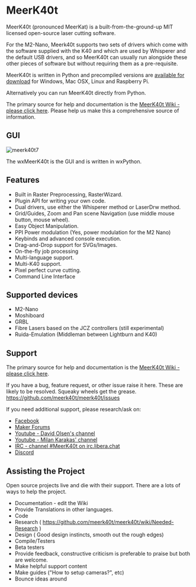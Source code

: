 # MeerK40t
MeerK40t (pronounced MeerKat) is a built-from-the-ground-up MIT licensed open-source laser cutting software.

For the M2-Nano, Meerk40t supports two sets of drivers which come with the software supplied with the K40 and which are used by Whisperer and the default USB drivers,
and so MeerK40t can usually run alongside these other pieces of software but without requiring them as a pre-requisite.

MeerK40t is written in Python and precompiled versions are [available for download](https://github.com/meerk40t/meerk40t/releases) for Windows, Mac OSX, Linux and Raspberry Pi.

Alternatively you can run MeerK40t directly from Python.

The primary source for help and documentation is the [MeerK40t Wiki - please click here](https://github.com/meerk40t/meerk40t/wiki).
Please help us make this a comprehensive source of information.

## GUI
![meerk40t7](https://user-images.githubusercontent.com/3302478/132944749-c40ad085-76ed-4236-b7bb-e97abdc578bf.png)

The wxMeerK40t is the GUI and is written in wxPython.

## Features
*   Built in Raster Preprocessing, RasterWizard.
*   Plugin API for writing your own code.
*   Dual drivers, use either the Whisperer method or LaserDrw method.
*   Grid/Guides, Zoom and Pan scene Navigation (use middle mouse button, mouse wheel).
*   Easy Object Manipulation.
*   PPI Power modulation (Yes, power modulation for the M2 Nano)
*   Keybinds and advanced console execution.
*   Drag-and-Drop support for SVGs/Images.
*   On-the-fly job processing
*   Multi-language support.
*   Multi-K40 support.
*   Pixel perfect curve cutting.
*   Command Line Interface

## Supported devices
*   M2-Nano
*   Moshiboard
*   GRBL
*   Fibre Lasers based on the JCZ controllers (still experimental)
*   Ruida-Emulation (Middleman between Lightburn and K40)

## Support
The primary source for help and documentation is the [MeerK40t Wiki - please click here](https://github.com/meerk40t/meerk40t/wiki).

If you have a bug, feature request, or other issue raise it here. These are likely to be resolved. Squeaky wheels get the grease.
https://github.com/meerk40t/meerk40t/issues

If you need additional support, please research/ask on:

*   [Facebook](https://www.facebook.com/groups/716000085655097/)
*   [Maker Forums](https://forum.makerforums.info/t/about-the-meerk40t-category/79660)
*   [Youtube - David Olsen's channel](https://www.youtube.com/channel/UCsAUV23O2FyKxC0HN7nkAQQ)
*   [Youtube - Milan Karakas' channel](https://www.youtube.com/channel/UCXhlGsmGJZ3m5GgTE8xuc_Q)
*   [IRC - channel #MeerK40t on irc.libera.chat](irc://irc.libera.chat:6667)
*   [Discord](https://discord.gg/vkDD3HdQq6)

## Assisting the Project

Open source projects live and die with their support. There are a lots of ways to help the project.
*   Documentation - edit the Wiki
*   Provide Translations in other languages.
*   Code
*   Research ( https://github.com/meerk40t/meerk40t/wiki/Needed-Research )
*   Design ( Good design instincts, smooth out the rough edges)
*   Compile/Testers
*   Beta testers
*   Provide feedback, constructive criticism is preferable to praise but both are welcome.
*   Make helpful support content
*   Make guides ("How to setup cameras?", etc)
*   Bounce ideas around
